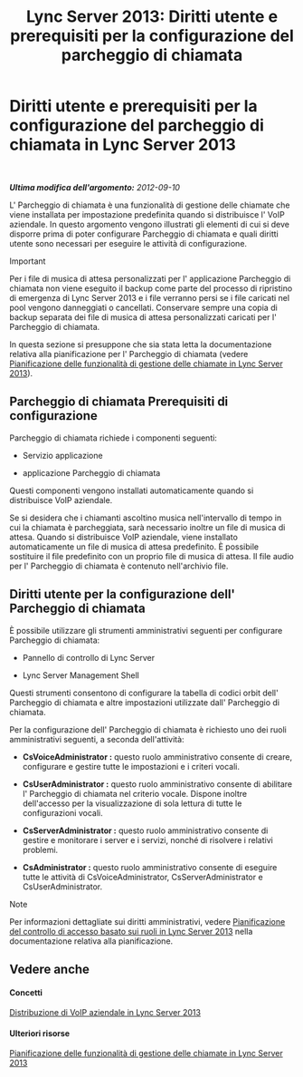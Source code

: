 ﻿---
title: 'Lync Server 2013: Diritti utente e prerequisiti per la configurazione del parcheggio di chiamata'
TOCTitle: Diritti utente e prerequisiti per la configurazione del parcheggio di chiamata
ms:assetid: 25b8cfe0-e4e7-487c-9e78-8c040f629059
ms:mtpsurl: https://technet.microsoft.com/it-it/library/Gg425730(v=OCS.15)
ms:contentKeyID: 49299963
ms.date: 08/24/2015
mtps_version: v=OCS.15
ms.translationtype: HT
---

# Diritti utente e prerequisiti per la configurazione del parcheggio di chiamata in Lync Server 2013

 

_**Ultima modifica dell'argomento:** 2012-09-10_

L' Parcheggio di chiamata è una funzionalità di gestione delle chiamate che viene installata per impostazione predefinita quando si distribuisce l' VoIP aziendale. In questo argomento vengono illustrati gli elementi di cui si deve disporre prima di poter configurare Parcheggio di chiamata e quali diritti utente sono necessari per eseguire le attività di configurazione.

> [!important]  
> Per i file di musica di attesa personalizzati per l' applicazione Parcheggio di chiamata non viene eseguito il backup come parte del processo di ripristino di emergenza di Lync Server 2013 e i file verranno persi se i file caricati nel pool vengono danneggiati o cancellati. Conservare sempre una copia di backup separata dei file di musica di attesa personalizzati caricati per l' Parcheggio di chiamata.

In questa sezione si presuppone che sia stata letta la documentazione relativa alla pianificazione per l' Parcheggio di chiamata (vedere [Pianificazione delle funzionalità di gestione delle chiamate in Lync Server 2013](lync-server-2013-planning-for-call-management-features.md)).

## Parcheggio di chiamata Prerequisiti di configurazione

Parcheggio di chiamata richiede i componenti seguenti:

  - Servizio applicazione

  - applicazione Parcheggio di chiamata

Questi componenti vengono installati automaticamente quando si distribuisce VoIP aziendale.

Se si desidera che i chiamanti ascoltino musica nell'intervallo di tempo in cui la chiamata è parcheggiata, sarà necessario inoltre un file di musica di attesa. Quando si distribuisce VoIP aziendale, viene installato automaticamente un file di musica di attesa predefinito. È possibile sostituire il file predefinito con un proprio file di musica di attesa. Il file audio per l' Parcheggio di chiamata è contenuto nell'archivio file.

## Diritti utente per la configurazione dell' Parcheggio di chiamata

È possibile utilizzare gli strumenti amministrativi seguenti per configurare Parcheggio di chiamata:

  - Pannello di controllo di Lync Server

  - Lync Server Management Shell

Questi strumenti consentono di configurare la tabella di codici orbit dell' Parcheggio di chiamata e altre impostazioni utilizzate dall' Parcheggio di chiamata.

Per la configurazione dell' Parcheggio di chiamata è richiesto uno dei ruoli amministrativi seguenti, a seconda dell'attività:

  - **CsVoiceAdministrator :** questo ruolo amministrativo consente di creare, configurare e gestire tutte le impostazioni e i criteri vocali.

  - **CsUserAdministrator :** questo ruolo amministrativo consente di abilitare l' Parcheggio di chiamata nel criterio vocale. Dispone inoltre dell'accesso per la visualizzazione di sola lettura di tutte le configurazioni vocali.

  - **CsServerAdministrator :** questo ruolo amministrativo consente di gestire e monitorare i server e i servizi, nonché di risolvere i relativi problemi.

  - **CsAdministrator :** questo ruolo amministrativo consente di eseguire tutte le attività di CsVoiceAdministrator, CsServerAdministrator e CsUserAdministrator.


> [!NOTE]
> Per informazioni dettagliate sui diritti amministrativi, vedere <A href="lync-server-2013-planning-for-role-based-access-control.md">Pianificazione del controllo di accesso basato sui ruoli in Lync Server 2013</A> nella documentazione relativa alla pianificazione.



## Vedere anche

#### Concetti

[Distribuzione di VoIP aziendale in Lync Server 2013](lync-server-2013-deploying-enterprise-voice.md)  

#### Ulteriori risorse

[Pianificazione delle funzionalità di gestione delle chiamate in Lync Server 2013](lync-server-2013-planning-for-call-management-features.md)

